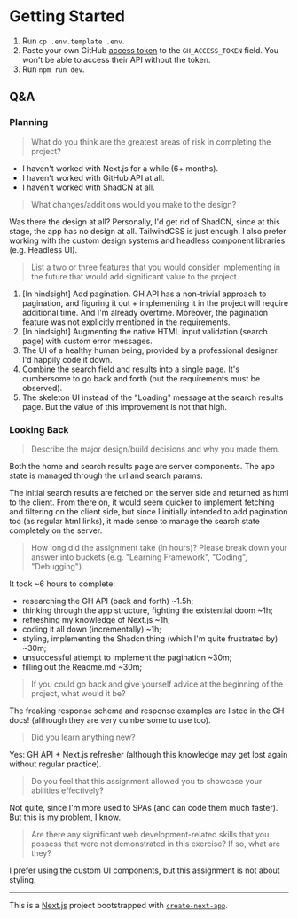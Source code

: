 # Getting Started

1. Run `cp .env.template .env`.
2. Paste your own GitHub [access token](https://docs.github.com/en/authentication/keeping-your-account-and-data-secure/managing-your-personal-access-tokens#creating-a-fine-grained-personal-access-token
   ) to the `GH_ACCESS_TOKEN` field. You won't be able to access their API without the token.
3. Run `npm run dev`.

## Q&A

### Planning

> What do you think are the greatest areas of risk in completing the project?
 
* I haven't worked with Next.js for a while (6+ months).
* I haven't worked with GitHub API at all.
* I haven't worked with ShadCN at all.

> What changes/additions would you make to the design?

Was there the design at all? Personally, I'd get rid of ShadCN, since at this stage, the app has no design at all. TailwindCSS is just enough. I also prefer working with the custom design systems and headless component libraries (e.g. Headless UI).

> List a two or three features that you would consider implementing in the future that would add significant value to the project.

1. [In hindsight] Add pagination. GH API has a non-trivial approach to pagination, and figuring it out + implementing it in the project will require additional time. And I'm already overtime. Moreover, the pagination feature was not explicitly mentioned in the requirements.
2. [In hindsight] Augmenting the native HTML input validation (search page) with custom error messages.
3. The UI of a healthy human being, provided by a professional designer. I'd happily code it down.
4. Combine the search field and results into a single page. It's cumbersome to go back and forth (but the requirements must be observed).
5. The skeleton UI instead of the "Loading" message at the search results page. But the value of this improvement is not that high.

### Looking Back

> Describe the major design/build decisions and why you made them.

Both the home and search results page are server components. The app state is managed through the url and search params.

The initial search results are fetched on the server side and returned as html to the client. From there on, it would seem quicker to implement fetching and filtering on the client side, but since I initially intended to add pagination too (as regular html links), it made sense to manage the search state completely on the server.

> How long did the assignment take (in hours)? Please break down your answer into buckets (e.g. "Learning Framework", "Coding", "Debugging").

It took ~6 hours to complete:
* researching the GH API (back and forth) ~1.5h;
* thinking through the app structure, fighting the existential doom ~1h;
* refreshing my knowledge of Next.js ~1h;
* coding it all down (incrementally) ~1h;
* styling, implementing the Shadcn thing (which I'm quite frustrated by) ~30m;
* unsuccessful attempt to implement the pagination ~30m;
* filling out the Readme.md ~30m;

> If you could go back and give yourself advice at the beginning of the project, what would it be?

The freaking response schema and response examples are listed in the GH docs! (although they are very cumbersome to use too).

> Did you learn anything new?

Yes: GH API + Next.js refresher (although this knowledge may get lost again without regular practice).

> Do you feel that this assignment allowed you to showcase your abilities effectively?

Not quite, since I'm more used to SPAs (and can code them much faster). But this is my problem, I know.

> Are there any significant web development-related skills that you possess that were not demonstrated in this exercise? If so, what are they?

I prefer using the custom UI components, but this assignment is not about styling.

---
This is a [Next.js](https://nextjs.org/) project bootstrapped with [`create-next-app`](https://github.com/vercel/next.js/tree/canary/packages/create-next-app).
